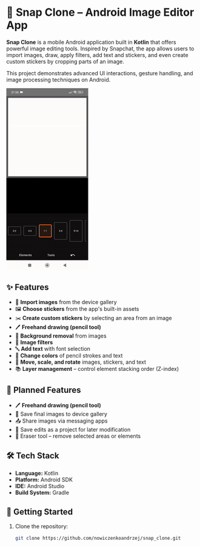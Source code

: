 # 📸 Snap Clone – Android Image Editor App

**Snap Clone** is a mobile Android application built in **Kotlin** that offers powerful image editing tools. Inspired by Snapchat, the app allows users to import images, draw, apply filters, add text and stickers, and even create custom stickers by cropping parts of an image.

This project demonstrates advanced UI interactions, gesture handling, and image processing techniques on Android.

![End to end gif](img/gif1.gif)

## ✨ Features

- 📁 **Import images** from the device gallery
- 🖼️ **Choose stickers** from the app's built-in assets
- ✂️ **Create custom stickers** by selecting an area from an image
- 🖊️ **Freehand drawing (pencil tool)**
- 🧼 **Background removal** from images
- 🎨 **Image filters**
- 🔤 **Add text** with font selection
- 🎨 **Change colors** of pencil strokes and text
- 🔄 **Move, scale, and rotate** images, stickers, and text
- 📚 **Layer management** – control element stacking order (Z-index)

## 🧪 Planned Features

- 🖊️ **Freehand drawing (pencil tool)**
- 💾 Save final images to device gallery
- 📤 Share images via messaging apps
- 💼 Save edits as a project for later modification
- 🧽 Eraser tool – remove selected areas or elements

## 🛠️ Tech Stack

- **Language:** Kotlin
- **Platform:** Android SDK
- **IDE:** Android Studio
- **Build System:** Gradle

## 🚀 Getting Started

1. Clone the repository:
   ```bash
   git clone https://github.com/nowiczenkoandrzej/snap_clone.git
